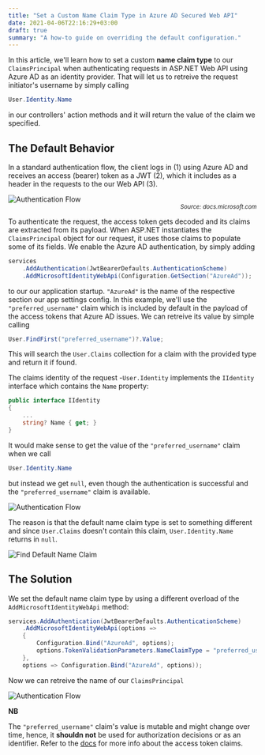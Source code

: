 ```yaml
---
title: "Set a Custom Name Claim Type in Azure AD Secured Web API"
date: 2021-04-06T22:16:29+03:00
draft: true
summary: "A how-to guide on overriding the default configuration."
---
```


In this article, we'll learn how to set a custom **name claim type** to our `ClaimsPrincipal` when authenticating requests in ASP.NET Web API using Azure AD as an identity provider. That will let us to retreive the request initiator's username by simply calling

```cs
User.Identity.Name
```

in our controllers' action methods and it will return the value of the claim we specified.

## The Default Behavior

In a standard authentication flow, the client logs in (1) using Azure AD and receives an access (bearer) token as a JWT (2), which it includes as a header in the requests to the our Web API (3).

<img src="/images/posts/azure-ad/azure-ad-auth-flow.jpeg" alt="Authentication Flow" />
<small style="display: block; text-align: right;"><em>Source: docs.microsoft.com</em></small>


To authenticate the request, the access token gets decoded and its claims are extracted from its payload. When ASP.NET instantiates the `ClaimsPrincipal` object for our request, it uses those claims to populate some of its fields. We enable the Azure AD authentication, by simply adding

```cs
services
    .AddAuthentication(JwtBearerDefaults.AuthenticationScheme)
	.AddMicrosoftIdentityWebApi(Configuration.GetSection("AzureAd"));
```

to our our application startup. `"AzureAd"` is the name of the respective section our app settings config. In this example, we'll use the `"preferred_username"` claim which is included by default in the payload of the access tokens that Azure AD issues. We can retreive its value by simple calling

```cs
User.FindFirst("preferred_username")?.Value;
```

This will search the `User.Claims` collection for a claim with the provided type and return it if found.


The claims identity of the request -`User.Identity` implements the `IIdentity` interface which contains the `Name` property:

```cs
public interface IIdentity
{
    ...
    string? Name { get; }
}
```

It would make sense to get the value of the `"preferred_username"` claim when we call

```cs
User.Identity.Name
```

but instead we get `null`, even though the authentication is successful and the `"preferred_username"` claim is available.

<img src="/images/posts/azure-ad/name-null.png" alt="Authentication Flow" />

The reason is that the default name claim type is set to something different and since `User.Claims` doesn't contain this claim, `User.Identity.Name` returns in `null`.

<img src="/images/posts/azure-ad/find-default-name.png" alt="Find Default Name Claim" />

## The Solution

We set the default name claim type by using a different overload of the `AddMicrosoftIdentityWebApi` method:

```cs
services.AddAuthentication(JwtBearerDefaults.AuthenticationScheme)
    .AddMicrosoftIdentityWebApi(options =>
    {
        Configuration.Bind("AzureAd", options);
        options.TokenValidationParameters.NameClaimType = "preferred_username";
    },
    options => Configuration.Bind("AzureAd", options));
```

Now we can retreive the name of our `ClaimsPrincipal`

<img src="/images/posts/azure-ad/name-preferred.png" alt="Authentication Flow" />

**NB**

The `"preferred_username"` claim's value is mutable and might change over time, hence, it **shouldn not** be used for authorization decisions or as an identifier. Refer to the [docs](https://docs.microsoft.com/en-us/azure/active-directory/develop/access-tokens) for more info about the access token claims.

